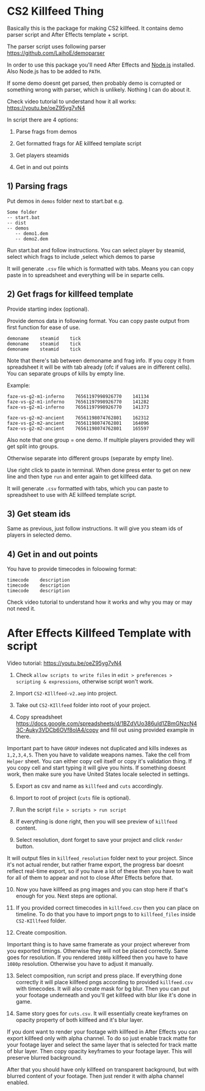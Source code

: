 # CS2 Killfeed Thing

Basically this is the package for making CS2 killfeed. It contains demo parser script and After Effects template + script.

The parser script uses following parser https://github.com/LaihoE/demoparser

In order to use this package you'll need After Effects and [Node.js](https://nodejs.org/en/download/current) installed. Also Node.js has to be added to `PATH`.

If some demo doesnt get parsed, then probably demo is corrupted or something wrong with parser, which is unlikely. Nothing I can do about it.

Check video tutorial to understand how it all works: https://youtu.be/oeZ95yg7vN4

In script there are 4 options:

1. Parse frags from demos

2. Get formatted frags for AE killfeed template script

3. Get players steamids

4. Get in and out points

## 1) Parsing frags

Put demos in `demos` folder next to start.bat e.g.

```
Some folder
-- start.bat
-- dist
-- demos
   -- demo1.dem
   -- demo2.dem
```

Run start.bat and follow instructions.
You can select player by steamid, select which frags to include ,select which demos to parse

It will generate `.csv` file which is formatted with tabs. Means you can copy paste in to spreadsheet and everything will be in separte cells.

## 2) Get frags for killfeed template

Provide starting index (optional).

Provide demos data in following format. You can copy paste output from first function for ease of use.

```
demoname    steamid    tick
demoname    steamid    tick
demoname    steamid    tick
```

Note that there's tab between demoname and frag info. If you copy it from spreadsheet it will be with tab already (ofc if values are in different cells). You can separate groups of kills by empty line.

Example:

```
faze-vs-g2-m1-inferno    76561197998926770    141134
faze-vs-g2-m1-inferno    76561197998926770    141282
faze-vs-g2-m1-inferno    76561197998926770    141373

faze-vs-g2-m2-ancient    76561198074762801    162312
faze-vs-g2-m2-ancient    76561198074762801    164096
faze-vs-g2-m2-ancient    76561198074762801    165597
```

Also note that one group = one demo. If multiple players provided they will get split into groups.

Otherwise separate into different groups (separate by empty line).

Use right click to paste in terminal.
When done press enter to get on new line and then type `run` and enter again to get killfeed data.

It will generate `.csv` formatted with tabs, which you can paste to spreadsheet to use with AE killfeed template script.

## 3) Get steam ids

Same as previous, just follow instructions. It will give you steam ids of players in selected demo.

## 4) Get in and out points

You have to provide timecodes in foloowing format:

```
timecode	description
timecode	description
timecode	description
```

Check video tutorial to understand how it works and why you may or may not need it.

# After Effects Killfeed Template with script

Video tutorial: https://youtu.be/oeZ95yg7vN4

1. Check `allow scripts to write files` in `edit > preferences > scripting & expressions`, otherwise script won't work.

2. Import `CS2-KIllfeed-v2.aep` into project.

3. Take out `CS2-KIllfeed` folder into root of your project.

4. Copy spreadsheet https://docs.google.com/spreadsheets/d/1BZdVUo386uld1ZBmGNzcN43C-Auky3VDCb6OVf8olA4/copy and fill out using provided example in there.

Important part to have `GROUP` indexes not duplicated and kills indexes as `1,2,3,4,5`. Then you have to validate weapons names. Take the cell from `Helper` sheet. You can either copy cell itself or copy it's validation thing. If you copy cell and start typing it will give you hints. If something doesnt work, then make sure you have United States locale selected in settings.

5. Export as csv and name as `killfeed` and `cuts` accordingly.

6. Import to root of project (`cuts` file is optional).

7. Run the script `file > scripts > run script`

8. If everything is done right, then you will see preview of `killfeed` content.

9. Select resolution, dont forget to save your project and click `render` button.

It will output files in `killfeed_resolution` folder next to your project. Since it's not actual render, but rather frame export, the progress bar doesnt reflect real-time export, so if you have a lot of these then you have to wait for all of them to appear and not to close After Effects before that.

10. Now you have killfeed as png images and you can stop here if that's enough for you. Next steps are optional.

11. If you provided correct timecodes in `killfeed.csv` then you can place on timeline. To do that you have to import pngs to to `killfeed_files` inside `CS2-KIllfeed` folder.

12. Create composition.

Important thing is to have same framerate as your project wherever from you exported timings. Otherwise they will not be placed correctly. Same goes for resolution. If you rendered `1080p` killfeed then you have to have `1080p` resolution. Otherwise you have to adjust it manually.

13. Select composition, run script and press place. If everything done correctly it will place killfeed pngs according to provided `killfeed.csv` with timecodes. It will also create mask for bg blur. Then you can put your footage underneath and you'll get killfeed with blur like it's done in game.

14. Same story goes for `cuts.csv`. It will essentially create keyframes on opacity property of both killfeed and it's blur layer.

If you dont want to render your footage with killfeed in After Effects you can export killfeed only with alpha channel. To do so just enable track matte for your footage layer and select the same layer that is selected for track matte of blur layer. Then copy opacity keyframes to your footage layer. This will preserve blurred background.

After that you should have only killfeed on transparent background, but with blurred content of your footage. Then just render it with alpha channel enabled.
